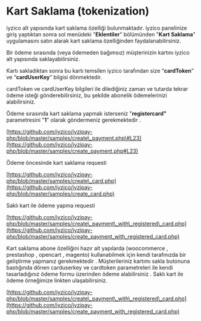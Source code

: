 # Kart Saklama \(tokenization\)

iyzico alt yapısında kart saklama özelliği bulunmaktadır. iyzico panelinize giriş yaptıktan sonra sol menüdeki "**Eklentiler**" bölümünden "**Kart Saklama**" uygulamasını satın alarak kart saklama özelliğinden faydalanabilirsiniz. 

Bir ödeme sırasında \(veya ödemeden bağımsız\) müşterinizin kartını iyzico alt yapısında saklayabilirsiniz.

Kartı sakladıktan sonra bu kartı temsilen iyzico tarafından size “**cardToken**” ve “**cardUserKey**” bilgisi dönmektedir.

cardToken ve cardUserKey bilgileri ile dilediğiniz zaman ve tutarda tekrar ödeme isteği gönderebilirsiniz, bu şekilde abonelik ödemelerinizi alabilirsiniz.

Ödeme sırasında kart saklama yapmak isterseniz "**registercard"** parametresini "**1**" olarak göndermeniz gerekmektedir .

[https://github.com/iyzico/iyzipay-php/blob/master/samples/create\_payment.php\#L23](https://github.com/iyzico/iyzipay-php/blob/master/samples/create_payment.php#L23)

Ödeme öncesinde kart saklama requesti

[https://github.com/iyzico/iyzipay-php/blob/master/samples/create\_card.php](https://github.com/iyzico/iyzipay-php/blob/master/samples/create_card.php)

Saklı kart ile ödeme yapma requesti

[https://github.com/iyzico/iyzipay-php/blob/master/samples/create\_payment\_with\_registered\_card.php](https://github.com/iyzico/iyzipay-php/blob/master/samples/create_payment_with_registered_card.php)

Kart saklama abone özelliğini hazır alt yapılarda \(woocommerce , prestashop , opencart , magento\)  kullanabilmek için kendi tarafınızda bir geliştirme yapmanız gerekmektedir . Müşterileriniz kartımı sakla butonuna bastığında dönen carduserkey ve cardtoken parametreleri ile kendi tasarladığınız ödeme formu üzerinden ödeme alabilirsiniz . Saklı kart ile ödeme örneğimize linkten ulaşabilirsiniz. 

[https://github.com/iyzico/iyzipay-php/blob/master/samples/create\_payment\_with\_registered\_card.php](https://github.com/iyzico/iyzipay-php/blob/master/samples/create_payment_with_registered_card.php)


